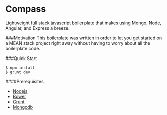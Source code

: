 Compass
=======

Lightweight full stack javascript boilerplate that makes using Mongo, Node, Angular, and Express a breeze.

###Motivation
This boilerplate was written in order to let you get started on a MEAN stack project right away without having to worry about all the boilerplate code. 

###Quick Start
```
$ npm install
$ grunt dev
```

####Prerequisites
- [Nodejs](http://nodejs.org/download/)
- [Bower](http://bower.io/)
- [Grunt](http://gruntjs.com/installing-grunt)
- [Mongodb](http://docs.mongodb.org/manual/installation/)
